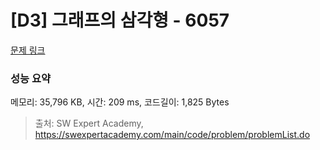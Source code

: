# [D3] 그래프의 삼각형 - 6057 

[문제 링크](https://swexpertacademy.com/main/code/problem/problemDetail.do?contestProbId=AWbHcWd6AFcDFAV0) 

### 성능 요약

메모리: 35,796 KB, 시간: 209 ms, 코드길이: 1,825 Bytes



> 출처: SW Expert Academy, https://swexpertacademy.com/main/code/problem/problemList.do
